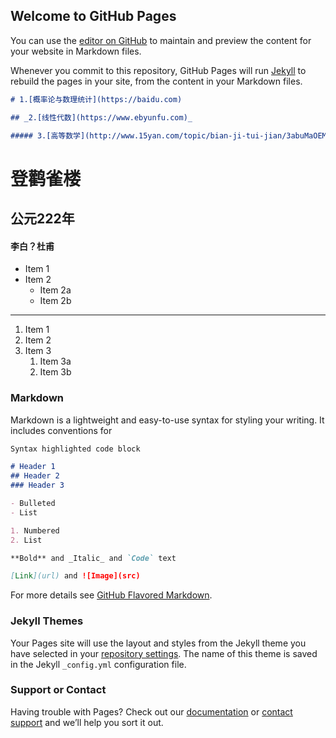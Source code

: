 ## Welcome to GitHub Pages

You can use the [editor on GitHub](https://github.com/qinrui77/qinrui77/edit/master/README.md) to maintain and preview the content for your website in Markdown files.

Whenever you commit to this repository, GitHub Pages will run [Jekyll](https://jekyllrb.com/) to rebuild the pages in your site, from the content in your Markdown files.

```markdown
# 1.[概率论与数理统计](https://baidu.com)

## _2.[线性代数](https://www.ebyunfu.com)_

##### 3.[高等数学](http://www.15yan.com/topic/bian-ji-tui-jian/3abuMaOEM2j/)
```


# 登鹳雀楼
## 公元222年
#### 李白？杜甫

* Item 1
* Item 2
  * Item 2a
  * Item 2b
-------------------------  
  
1. Item 1
1. Item 2
1. Item 3
   1. Item 3a
   1. Item 3b

### Markdown

Markdown is a lightweight and easy-to-use syntax for styling your writing. It includes conventions for

```markdown
Syntax highlighted code block

# Header 1
## Header 2
### Header 3

- Bulleted
- List

1. Numbered
2. List

**Bold** and _Italic_ and `Code` text

[Link](url) and ![Image](src)
```

For more details see [GitHub Flavored Markdown](https://guides.github.com/features/mastering-markdown/).

### Jekyll Themes

Your Pages site will use the layout and styles from the Jekyll theme you have selected in your [repository settings](https://github.com/qinrui77/qinrui77/settings). The name of this theme is saved in the Jekyll `_config.yml` configuration file.

### Support or Contact

Having trouble with Pages? Check out our [documentation](https://help.github.com/categories/github-pages-basics/) or [contact support](https://github.com/contact) and we’ll help you sort it out.
